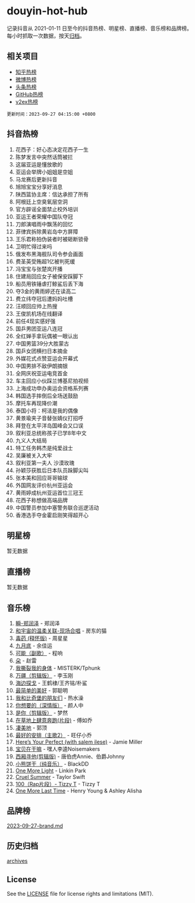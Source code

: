 # douyin-hot-hub

记录抖音从 2021-01-11 日至今的抖音热榜、明星榜、直播榜、音乐榜和品牌榜。每小时抓取一次数据，按天[归档](archives)。

## 相关项目

- [知乎热榜](https://github.com/lonnyzhang423/zhihu-hot-hub)
- [微博热榜](https://github.com/lonnyzhang423/weibo-hot-hub)
- [头条热榜](https://github.com/lonnyzhang423/toutiao-hot-hub)
- [GitHub热榜](https://github.com/lonnyzhang423/github-hot-hub)
- [v2ex热榜](https://github.com/lonnyzhang423/v2ex-hot-hub)


`更新时间：2023-09-27 04:15:00 +0800`

## 抖音热榜

1. 花西子：好心态决定花西子一生
1. 陈梦发言中突然话筒被拦
1. 这届亚运是懂放歌的
1. 亚运会举牌小姐姐是空姐
1. 马龙赛后更新抖音
1. 旭旭宝宝分享好消息
1. 陕西篮协主席：信达承担了所有
1. 阿根廷上空臭氧层空洞
1. 官方辟谣全面禁止校外培训
1. 亚运王者荣耀中国队夺冠
1. 刀郎演唱雨中飘荡的回忆
1. 菲律宾拆除黄岩岛中方屏障
1. 王乐君称拍伪装者时被砸断锁骨
1. 卫明忙得过来吗
1. 俄发布黑海舰队司令参会画面
1. 费圣英受贿超1亿被判死缓
1. 冯宝宝与张楚岚开播
1. 住建局回应女子被保安踩脚下
1. 船员用铁锤虐打鲸鲨后丢下海
1. 夺3金的黄雨婷还在读高二
1. 费立纬夺冠后遭妈妈吐槽
1. 汪顺回应帅上热搜
1. 王俊凯机场在线翻译
1. 前任4现实感好强
1. 国乒男团亚运八连冠
1. 全红婵手拿玩偶被一眼认出
1. 中国男篮39分大胜蒙古
1. 国乒女团横扫日本摘金
1. 外媒花式点赞亚运会开幕式
1. 中国男排不敌伊朗摘银
1. 全网庆祝亚运电竞首金
1. 车主回应小伙踩兰博基尼拍视频
1. 上海成功申办奥运会资格系列赛
1. 韩国选手摔倒后全场送鼓励
1. 摩托车再现降价潮
1. 泰国小将：柯洁是我的偶像
1. 黄景瑜夹子音替张婧仪打招呼
1. 拜登在太平洋岛国峰会又口误
1. 叙利亚总统称孩子已学8年中文
1. 九义人大结局
1. 特工任务韩杰是纯爱战士
1. 吴廉被关入大牢
1. 叙利亚第一夫人 沙漠玫瑰
1. 孙颖莎获胜后日本队员跺脚尖叫
1. 张本美和回应哥哥输球
1. 外国网友评价杭州亚运会
1. 黄雨婷成杭州亚运首位三冠王
1. 花西子称想做高端品牌
1. 中国警员参加中塞警务联合巡逻活动
1. 香港选手夺金霍启刚笑得超开心

## 明星榜

暂无数据

## 直播榜

暂无数据

## 音乐榜

1. [瞬-郑润泽](https://sf3-cdn-tos.douyinstatic.com/obj/tos-cn-ve-2774/oYXHIohzvbNAzBhHgyksWpRM4bfkDsBdBDAynw) - 郑润泽
1. [和宇宙的温柔关联-现场合唱](https://sf6-cdn-tos.douyinstatic.com/obj/tos-cn-ve-2774/o0hONGDYQBgk0e5bqDeQOonVmncA6tC2nBwZLT) - 房东的猫
1. [毒药 (释怀版)](https://sf3-cdn-tos.douyinstatic.com/obj/tos-cn-ve-2774/oYILMEAzspdZBIzy4frJNB8ZHPHWAhiwowd4Ad) - 周星星
1. [九月底](https://sf6-cdn-tos.douyinstatic.com/obj/tos-cn-ve-2774/oMfewG4PDTFhF8iz3OGQ7ABH5i6fCgnMaoCbzZ) - 余佳运
1. [可能（副歌）](https://sf6-cdn-tos.douyinstatic.com/obj/tos-cn-ve-2774/cde1731888894259b333569393c2fb51) - 程响
1. [朵](https://sf6-cdn-tos.douyinstatic.com/obj/tos-cn-ve-2774/932f5bdfcd7c47b880525e92ab8a4999) - 赵雷
1. [我撕裂我的身体](https://sf6-cdn-tos.douyinstatic.com/obj/tos-cn-ve-2774/o0cWZzf7vIzpjLQBHPXwtFhMxYUvsP8AoC8EgA) - MISTERK/Tphunk
1. [万疆（剪辑版）](https://sf3-cdn-tos.douyinstatic.com/obj/tos-cn-ve-2774/ooG7oVgFlDTelKCjCsTTobQvbdtj1BBQXnfZd8) - 李玉刚
1. [海边探戈](https://sf6-cdn-tos.douyinstatic.com/obj/tos-cn-ve-2774/os9gE0VQCGqt6VQkZDyBBYvfSDY0QFe3vVmubn) - 王鹤棣/王齐铭/朴鲨
1. [最简单的美好](https://sf6-cdn-tos.douyinstatic.com/obj/tos-cn-ve-2774/a3623594908d4f208709c19c9584f981) - 郭聪明
1. [我和比奇堡的朋友们](https://sf3-cdn-tos.douyinstatic.com/obj/tos-cn-ve-2774/f0505db981ea4a6d91453a15924a82aa) - 热水澡
1. [你想要的（深情版）](https://sf3-cdn-tos.douyinstatic.com/obj/tos-cn-ve-2774/oIMnk8GFpoYUtBP39qsBLeMCDPQxxYcI4gbeZS) - 颜人中
1. [是你（剪辑版）](https://sf6-cdn-tos.douyinstatic.com/obj/tos-cn-ve-2774/46019dae783c4c969944217fe1cfafc4) - 梦然
1. [在草地上肆意奔跑(片段)](https://sf6-cdn-tos.douyinstatic.com/obj/tos-cn-ve-2774/8831d494742f45dabdfa8adb8b817259) - 傅如乔
1. [凄美地](https://sf6-cdn-tos.douyinstatic.com/obj/tos-cn-ve-2774/oshF4RgFMhmTSa4jCaHNUXI0NetFtBBQBzBZdf) - 郭顶
1. [最好的安排（主歌2）](https://sf6-cdn-tos.douyinstatic.com/obj/tos-cn-ve-2774/oMMZX1DuHpMwgoDztBmZswgQnbCeeANZxBHkFY) - 旺仔小乔
1. [Here’s Your Perfect (with salem ilese)](https://sf6-cdn-tos.douyinstatic.com/obj/tos-cn-ve-2774/076b1576c6c546598f803fe53da388a7) - Jamie Miller
1. [宝贝在干嘛](https://sf6-cdn-tos.douyinstatic.com/obj/tos-cn-ve-2774/okW4hBCfJI5B2ZEgTCtikhMW7IafzNrBQIYkpJ) - 嘿人李逵Noisemakers
1. [西厢寻他(剪辑版)](https://sf6-cdn-tos.douyinstatic.com/obj/tos-cn-ve-2774/oUsAVfAQKlRNxEv5qxvIB8o5qmIWUcXbzJKJhw) - 唐伯虎Annie、伯爵Johnny
1. [小熊饼干（纯音乐）](https://sf3-cdn-tos.douyinstatic.com/obj/tos-cn-ve-2774/c25d7893334c4ded99a2ae09f9e2a7d6) - BlackDD
1. [One More Light](https://sf6-cdn-tos.douyinstatic.com/obj/tos-cn-ve-2774/okIBCInhecoGOE5h6ZvqCBYtfXCIMQEbgkRKgD) - Linkin Park
1. [Cruel Summer](https://sf6-cdn-tos.douyinstatic.com/obj/tos-cn-ve-2774/b35ad770e6d4495abefaa493fa46b555) - Taylor Swift
1. [100（Rap片段）- Tizzy T](https://sf3-cdn-tos.douyinstatic.com/obj/tos-cn-ve-2774/f3d21de5ab834c0f9bb7443c06f73d04) - Tizzy T
1. [One More Last Time](https://sf3-cdn-tos.douyinstatic.com/obj/tos-cn-ve-2774/oAzTlo0LUAdCAIhjktsKWcLAEUKmZwGcOoB1fy) - Henry Young & Ashley Alisha

## 品牌榜

[2023-09-27-brand.md](archives/2023-09-27-brand.md)

## 历史归档

[archives](archives)

## License

See the [LICENSE](LICENSE) file for license rights and limitations (MIT).
